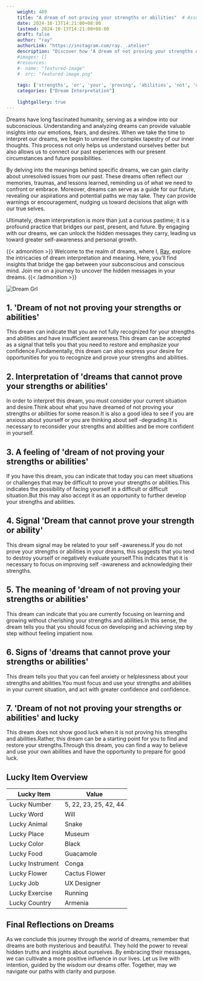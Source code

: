 ```yaml
---
    weight: 489
    title: "A dream of not proving your strengths or abilities"  # Assuming 'title' column exists
    date: 2024-10-13T14:21:00+08:00
    lastmod: 2024-10-13T14:21:00+08:00
    draft: false
    author: "ray"
    authorLink: "https://instagram.com/ray._.atelier"
    description: "Discover how 'A dream of not proving your strengths or abilities' can interpret your future and uncover its significant meanings in your life."
    #images: []
    #resources:
    #- name: "featured-image"
    #  src: "featured-image.png"
    
    tags: ['strengths', 'or', 'your', 'proving', 'abilities', 'not', 'dream', 'of', 'A']
    categories: ["Dream Interpretation"]
    
    lightgallery: true
---
```

    
Dreams have long fascinated humanity, serving as a window into our subconscious. Understanding and analyzing dreams can provide valuable insights into our emotions, fears, and desires. When we take the time to interpret our dreams, we begin to unravel the complex tapestry of our inner thoughts. This process not only helps us understand ourselves better but also allows us to connect our past experiences with our present circumstances and future possibilities.

By delving into the meanings behind specific dreams, we can gain clarity about unresolved issues from our past. These dreams often reflect our memories, traumas, and lessons learned, reminding us of what we need to confront or embrace. Moreover, dreams can serve as a guide for our future, revealing our aspirations and potential paths we may take. They can provide warnings or encouragement, nudging us toward decisions that align with our true selves.

Ultimately, dream interpretation is more than just a curious pastime; it is a profound practice that bridges our past, present, and future. By engaging with our dreams, we can unlock the hidden messages they carry, leading us toward greater self-awareness and personal growth.

{{< admonition >}}
Welcome to the realm of dreams, where I, [Ray](https://instagram.com/ray._.atelier), explore the intricacies of dream interpretation and meaning. Here, you’ll find insights that bridge the gap between your subconscious and conscious mind. Join me on a journey to uncover the hidden messages in your dreams.
{{< /admonition >}}

![Dream Grl](https://cdn.pixabay.com/photo/2017/11/02/03/35/gothic-2910057_1280.jpg "Dream Grl")

## 1. 'Dream of not not proving your strengths or abilities'
This dream can indicate that you are not fully recognized for your strengths and abilities and have insufficient awareness.This dream can be accepted as a signal that tells you that you need to restore and emphasize your confidence.Fundamentally, this dream can also express your desire for opportunities for you to recognize and prove your strengths and abilities.

## 2. Interpretation of 'dreams that cannot prove your strengths or abilities'
In order to interpret this dream, you must consider your current situation and desire.Think about what you have dreamed of not proving your strengths or abilities for some reason.It is also a good idea to see if you are anxious about yourself or you are thinking about self -degrading.It is necessary to reconsider your strengths and abilities and be more confident in yourself.

## 3. A feeling of 'dream of not proving your strengths or abilities'
If you have this dream, you can indicate that today you can meet situations or challenges that may be difficult to prove your strengths or abilities.This indicates the possibility of facing yourself in a difficult or difficult situation.But this may also accept it as an opportunity to further develop your strengths and abilities.

## 4. Signal 'Dream that cannot prove your strength or ability'
This dream signal may be related to your self -awareness.If you do not prove your strengths or abilities in your dreams, this suggests that you tend to destroy yourself or negatively evaluate yourself.This indicates that it is necessary to focus on improving self -awareness and acknowledging their strengths.

## 5. The meaning of 'dream of not proving your strengths or abilities'
This dream can indicate that you are currently focusing on learning and growing without cherishing your strengths and abilities.In this sense, the dream tells you that you should focus on developing and achieving step by step without feeling impatient now.

## 6. Signs of 'dreams that cannot prove your strengths or abilities'
This dream tells you that you can feel anxiety or helplessness about your strengths and abilities.You must focus and use your strengths and abilities in your current situation, and act with greater confidence and confidence.

## 7. 'Dream of not not proving your strengths or abilities' and lucky
This dream does not show good luck when it is not proving his strengths and abilities.Rather, this dream can be a starting point for you to find and restore your strengths.Through this dream, you can find a way to believe and use your own abilities and have the opportunity to prepare for good luck.

## Lucky Item Overview
| Lucky Item          | Value              |
|---------------|--------------------|
| Lucky Number        | 5, 22, 23, 25, 42, 44  |
| Lucky Word          | Will |
| Lucky Animal        | Snake |
| Lucky Place         | Museum     |
| Lucky Color         | Black     |
| Lucky Food          | Guacamole      |
| Lucky Instrument    | Conga |
| Lucky Flower        | Cactus Flower    |
| Lucky Job           | UX Designer       |
| Lucky Exercise      | Running  |
| Lucky Country       | Armenia    |


##  Final Reflections on Dreams

As we conclude this journey through the world of dreams, remember that dreams are both mysterious and beautiful. They hold the power to reveal hidden truths and insights about ourselves. By embracing their messages, we can cultivate a more positive influence in our lives. Let us live with intention, guided by the wisdom our dreams offer. Together, may we navigate our paths with clarity and purpose.
